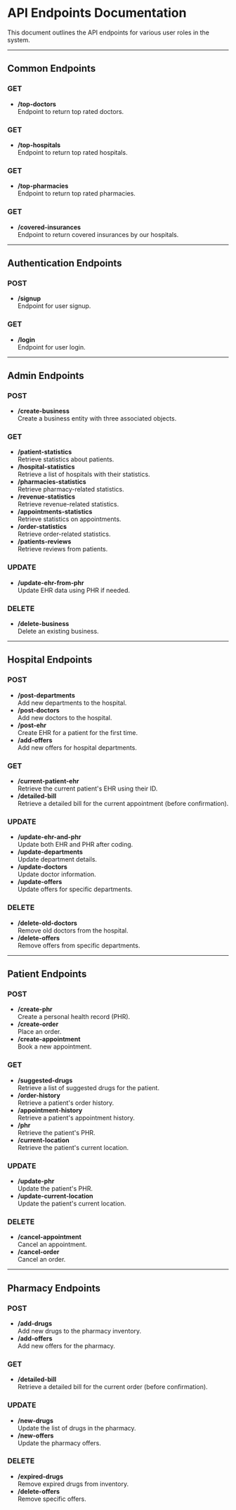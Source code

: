 # API Endpoints Documentation

This document outlines the API endpoints for various user roles in the system.

---
## Common Endpoints

### GET
- **/top-doctors**  
  Endpoint to return top rated doctors.

### GET
- **/top-hospitals**  
  Endpoint to return top rated hospitals.

### GET
- **/top-pharmacies**  
Endpoint to return top rated pharmacies.

### GET
- **/covered-insurances**  
Endpoint to return covered insurances by our hospitals.

---

## Authentication Endpoints

### POST
- **/signup**  
  Endpoint for user signup.

### GET
- **/login**  
  Endpoint for user login.

---

## Admin Endpoints

### POST
- **/create-business**  
  Create a business entity with three associated objects.

### GET
- **/patient-statistics**  
  Retrieve statistics about patients.  
- **/hospital-statistics**  
  Retrieve a list of hospitals with their statistics.  
- **/pharmacies-statistics**  
  Retrieve pharmacy-related statistics.  
- **/revenue-statistics**  
  Retrieve revenue-related statistics.  
- **/appointments-statistics**  
  Retrieve statistics on appointments.  
- **/order-statistics**  
  Retrieve order-related statistics.  
- **/patients-reviews**  
  Retrieve reviews from patients.

### UPDATE
- **/update-ehr-from-phr**  
  Update EHR data using PHR if needed.

### DELETE
- **/delete-business**  
  Delete an existing business.

---

## Hospital Endpoints

### POST
- **/post-departments**  
  Add new departments to the hospital.  
- **/post-doctors**  
  Add new doctors to the hospital.  
- **/post-ehr**  
  Create EHR for a patient for the first time.  
- **/add-offers**  
  Add new offers for hospital departments.

### GET
- **/current-patient-ehr**  
  Retrieve the current patient's EHR using their ID.  
- **/detailed-bill**  
  Retrieve a detailed bill for the current appointment (before confirmation).

### UPDATE
- **/update-ehr-and-phr**  
  Update both EHR and PHR after coding.  
- **/update-departments**  
  Update department details.  
- **/update-doctors**  
  Update doctor information.  
- **/update-offers**  
  Update offers for specific departments.

### DELETE
- **/delete-old-doctors**  
  Remove old doctors from the hospital.  
- **/delete-offers**  
  Remove offers from specific departments.

---

## Patient Endpoints

### POST
- **/create-phr**  
  Create a personal health record (PHR).  
- **/create-order**  
  Place an order.  
- **/create-appointment**  
  Book a new appointment.

### GET
- **/suggested-drugs**  
  Retrieve a list of suggested drugs for the patient.  
- **/order-history**  
  Retrieve a patient's order history.  
- **/appointment-history**  
  Retrieve a patient's appointment history.  
- **/phr**  
  Retrieve the patient's PHR.  
- **/current-location**  
  Retrieve the patient's current location.

### UPDATE
- **/update-phr**  
  Update the patient's PHR.  
- **/update-current-location**  
  Update the patient's current location.

### DELETE
- **/cancel-appointment**  
  Cancel an appointment.  
- **/cancel-order**  
  Cancel an order.

---

## Pharmacy Endpoints

### POST
- **/add-drugs**  
  Add new drugs to the pharmacy inventory.  
- **/add-offers**  
  Add new offers for the pharmacy.

### GET
- **/detailed-bill**  
  Retrieve a detailed bill for the current order (before confirmation).

### UPDATE
- **/new-drugs**  
  Update the list of drugs in the pharmacy.  
- **/new-offers**  
  Update the pharmacy offers.

### DELETE
- **/expired-drugs**  
  Remove expired drugs from inventory.  
- **/delete-offers**  
  Remove specific offers.

